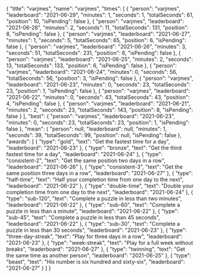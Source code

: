 {
  "title": "varjmes",
  "name": "varjmes",
  "times": [
    {
      "person": "varjmes",
      "leaderboard": "2021-06-29",
      "minutes": 1,
      "seconds": 1,
      "totalSeconds": 61,
      "position": 10,
      "isPending": false
    },
    {
      "person": "varjmes",
      "leaderboard": "2021-06-28",
      "minutes": 2,
      "seconds": 11,
      "totalSeconds": 131,
      "position": 8,
      "isPending": false
    },
    {
      "person": "varjmes",
      "leaderboard": "2021-06-27",
      "minutes": 1,
      "seconds": 5,
      "totalSeconds": 65,
      "position": 6,
      "isPending": false
    },
    {
      "person": "varjmes",
      "leaderboard": "2021-06-26",
      "minutes": 3,
      "seconds": 51,
      "totalSeconds": 231,
      "position": 6,
      "isPending": false
    },
    {
      "person": "varjmes",
      "leaderboard": "2021-06-25",
      "minutes": 2,
      "seconds": 13,
      "totalSeconds": 133,
      "position": 6,
      "isPending": false
    },
    {
      "person": "varjmes",
      "leaderboard": "2021-06-24",
      "minutes": 0,
      "seconds": 56,
      "totalSeconds": 56,
      "position": 3,
      "isPending": false
    },
    {
      "person": "varjmes",
      "leaderboard": "2021-06-23",
      "minutes": 0,
      "seconds": 23,
      "totalSeconds": 23,
      "position": 1,
      "isPending": false
    },
    {
      "person": "varjmes",
      "leaderboard": "2021-06-22",
      "minutes": 0,
      "seconds": 43,
      "totalSeconds": 43,
      "position": 4,
      "isPending": false
    },
    {
      "person": "varjmes",
      "leaderboard": "2021-06-21",
      "minutes": 2,
      "seconds": 23,
      "totalSeconds": 143,
      "position": 8,
      "isPending": false
    }
  ],
  "best": {
    "person": "varjmes",
    "leaderboard": "2021-06-23",
    "minutes": 0,
    "seconds": 23,
    "totalSeconds": 23,
    "position": 1,
    "isPending": false
  },
  "mean": {
    "person": null,
    "leaderboard": null,
    "minutes": 1,
    "seconds": 39,
    "totalSeconds": 99,
    "position": null,
    "isPending": false
  },
  "awards": [
    {
      "type": "gold",
      "text": "Get the fastest time for a day",
      "leaderboard": "2021-06-23"
    },
    {
      "type": "bronze",
      "text": "Get the third fastest time for a day",
      "leaderboard": "2021-06-24"
    },
    {
      "type": "consistent-2",
      "text": "Get the same position two days in a row",
      "leaderboard": "2021-06-26"
    },
    {
      "type": "consistent-3",
      "text": "Get the same position three days in a row",
      "leaderboard": "2021-06-27"
    },
    {
      "type": "half-time",
      "text": "Half your completion time from one day to the next",
      "leaderboard": "2021-06-22"
    },
    {
      "type": "double-time",
      "text": "Double your completion time from one day to the next",
      "leaderboard": "2021-06-24"
    },
    {
      "type": "sub-120",
      "text": "Complete a puzzle in less than two minutes",
      "leaderboard": "2021-06-22"
    },
    {
      "type": "sub-60",
      "text": "Complete a puzzle in less than a minute",
      "leaderboard": "2021-06-22"
    },
    {
      "type": "sub-45",
      "text": "Complete a puzzle in less than 45 seconds",
      "leaderboard": "2021-06-22"
    },
    {
      "type": "sub-30",
      "text": "Complete a puzzle in less than 30 seconds",
      "leaderboard": "2021-06-23"
    },
    {
      "type": "three-day-streak",
      "text": "Play for three days in a row",
      "leaderboard": "2021-06-23"
    },
    {
      "type": "week-streak",
      "text": "Play for a full week without breaks",
      "leaderboard": "2021-06-27"
    },
    {
      "type": "twinning",
      "text": "Get the same time as another person",
      "leaderboard": "2021-06-25"
    },
    {
      "type": "beast",
      "text": "His number is six hundred and sixty-six",
      "leaderboard": "2021-06-27"
    }
  ]
}